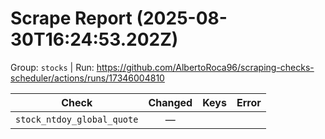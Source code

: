 # Scrape Report (2025-08-30T16:24:53.202Z)

Group: `stocks`  |  Run: https://github.com/AlbertoRoca96/scraping-checks-scheduler/actions/runs/17346004810

| Check | Changed | Keys | Error |
|---|:---:|:--|:--|
| `stock_ntdoy_global_quote` | — |  |  |
